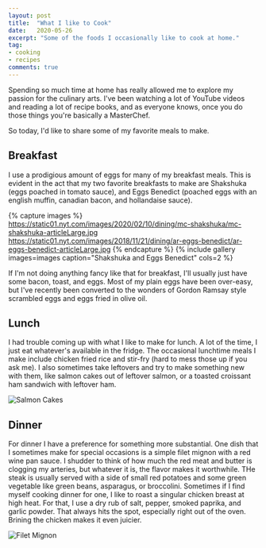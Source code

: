 ```yaml
---
layout: post
title:  "What I like to Cook"
date:   2020-05-26
excerpt: "Some of the foods I occasionally like to cook at home."
tag:
- cooking
- recipes
comments: true
---
```


Spending so much time at home has really allowed me to explore
my passion for the culinary arts. I've been watching a lot of YouTube
videos and reading a lot of recipe books, and as everyone knows,
once you do those things you're basically a MasterChef.

So today, I'd like to share some of my favorite meals to make.

## Breakfast

I use a prodigious amount of eggs for many of my breakfast meals.
This is evident in the act that my two favorite breakfasts to make
are Shakshuka (eggs poached in tomato sauce), and Eggs Benedict
(poached eggs with an english muffin, canadian bacon, and
hollandaise sauce).

{% capture images %}
    https://static01.nyt.com/images/2020/02/10/dining/mc-shakshuka/mc-shakshuka-articleLarge.jpg
    https://static01.nyt.com/images/2018/11/21/dining/ar-eggs-benedict/ar-eggs-benedict-articleLarge.jpg
{% endcapture %}
{% include gallery images=images caption="Shakshuka and Eggs Benedict" cols=2 %}

If I'm not doing anything fancy like that for breakfast, I'll
usually just have some bacon, toast, and eggs. Most of my plain
eggs have been over-easy, but I've recently been converted to the
wonders of Gordon Ramsay style scrambled eggs and eggs fried in
olive oil.

## Lunch

I had trouble coming up with what I like to make for lunch. A lot of the
time, I just eat whatever's available in the fridge.
The occasional lunchtime meals I make include chicken fried rice and
stir-fry (hard to mess those up if you ask me). I also sometimes
take leftovers and try to make something new with them, like salmon
cakes out of leftover salmon, or a toasted croissant ham sandwich with
leftover ham.

![Salmon Cakes](https://assets.bonappetit.com/photos/57ae13c853e63daf11a4e1df/16:9/w_1000,c_limit/salmon-cakes-646.jpg)

## Dinner

For dinner I have a preference for something more substantial. One dish
that I sometimes make for special occasions is a simple filet mignon
with a red wine pan sauce. I shudder to think of how much the red
meat and butter is clogging my arteries, but whatever it is, the flavor
makes it worthwhile. THe steak is usually served with a side of small red
potatoes and some green vegetable like green beans, asparagus, or broccolini.
Sometimes if I find myself cooking dinner for one, I like to roast a singular
chicken breast at high heat. For that, I use a dry rub of salt, pepper,
smoked paprika, and garlic powder. That always hits the spot, especially right
out of the oven. Brining the chicken makes it even juicier.

![Filet Mignon](https://steelehousekitchen.com/wp-content/uploads/2012/02/filletMignon_main1.jpg)